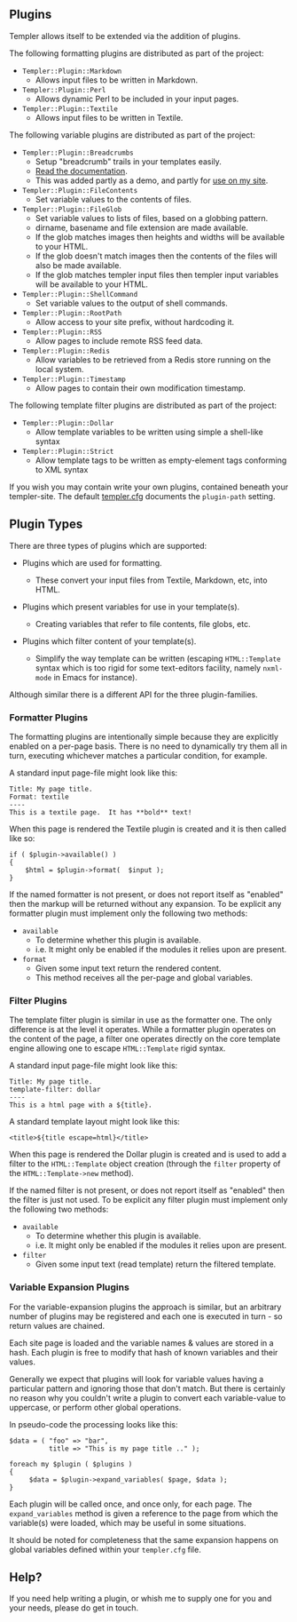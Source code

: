 Plugins
--------

Templer allows itself to be extended via the addition of plugins.

The following formatting plugins are distributed as part of the project:

* `Templer::Plugin::Markdown`
    * Allows input files to be written in Markdown.
* `Templer::Plugin::Perl`
    * Allows dynamic Perl to be included in your input pages.
* `Templer::Plugin::Textile`
    * Allows input files to be written in Textile.

The following variable plugins are distributed as part of the project:

* `Templer::Plugin::Breadcrumbs`
    * Setup "breadcrumb" trails in your templates easily.
    * [Read the documentation](https://raw.github.com/skx/templer/master/lib/Templer/Plugin/Breadcrumbs.pm).
    * This was added partly as a demo, and partly for [use on my site](http://steve.org.uk/Software/templer/).
* `Templer::Plugin::FileContents`
    * Set variable values to the contents of files.
* `Templer::Plugin::FileGlob`
    * Set variable values to lists of files, based on a globbing pattern.
    * dirname, basename and file extension are made available.
    * If the glob matches images then heights and widths will be available to your HTML.
    * If the glob doesn't match images then the contents of the files will also be made available.
    * If the glob matches templer input files then templer input variables will be available to your HTML.
* `Templer::Plugin::ShellCommand`
    * Set variable values to the output of shell commands.
* `Templer::Plugin::RootPath`
    * Allow access to your site prefix, without hardcoding it.
* `Templer::Plugin::RSS`
    * Allow pages to include remote RSS feed data.
* `Templer::Plugin::Redis`
    * Allow variables to be retrieved from a Redis store running on the local system.
* `Templer::Plugin::Timestamp`
    * Allow pages to contain their own modification timestamp.

The following template filter plugins are distributed as part of the project:

* `Templer::Plugin::Dollar`
    * Allow template variables to be written using simple a shell-like syntax
* `Templer::Plugin::Strict`
    * Allow template tags to be written as empty-element tags conforming to XML syntax

If you wish you may contain write your own plugins, contained beneath your
templer-site.  The default [templer.cfg](templer.cfg.sample) documents the
`plugin-path` setting.


Plugin Types
------------

There are three types of plugins which are supported:

* Plugins which are used for formatting.
    * These convert your input files from Textile, Markdown, etc, into HTML.

* Plugins which present variables for use in your template(s).
    * Creating variables that refer to file contents, file globs, etc.
    
* Plugins which filter content of your template(s).
    * Simplify the way template can be written (escaping `HTML::Template` syntax which is too rigid for some text-editors facility, namely `nxml-mode` in Emacs for instance).

Although similar there is a different API for the three plugin-families.


### Formatter Plugins

The formatting plugins are intentionally simple because they are explicitly
enabled on a per-page basis. There is no need to dynamically try them all in
turn, executing whichever matches a particular condition, for example.

A standard input page-file might look like this:

    Title: My page title.
    Format: textile
    ----
    This is a textile page.  It has **bold** text!

When this page is rendered the Textile plugin is created and it is then called
like so:

    if ( $plugin->available() )
    {
        $html = $plugin->format(  $input );
    }

If the named formatter is not present, or does not report itself as "enabled"
then the markup will be returned without any expansion.  To be explicit
any formatter plugin must implement only the following two methods:

* `available`
    * To determine whether this plugin is available.
    * i.e. It might only be enabled if the modules it relies upon are present.
* `format`
    * Given some input text return the rendered content.
    * This method receives all the per-page and global variables.


### Filter Plugins

The template filter plugin is similar in use as the formatter one. The only
difference is at the level it operates. While a formatter plugin operates on
the content of the page, a filter one operates directly on the core template
engine allowing one to escape `HTML::Template` rigid syntax.

A standard input page-file might look like this:

    Title: My page title.
    template-filter: dollar
    ----
    This is a html page with a ${title}.

A standard template layout might look like this:

    <title>${title escape=html}</title>

When this page is rendered the Dollar plugin is created and is used to add a
filter to the `HTML::Template` object creation (through the `filter` property
of the `HTML::Template->new` method).

If the named filter is not present, or does not report itself as "enabled"
then the filter is just not used.  To be explicit any filter plugin must
implement only the following two methods:

* `available`
    * To determine whether this plugin is available.
    * i.e. It might only be enabled if the modules it relies upon are present.
* `filter`
    * Given some input text (read template) return the filtered template.


### Variable Expansion Plugins

For the variable-expansion plugins the approach is similar, but an arbitrary
number of plugins may be registered and each one is executed in turn - so
return values are chained.

Each site page is loaded and the variable names & values are stored in a hash.
Each plugin is free to modify that hash of known variables and their values.

Generally we expect that plugins will look for variable values having a
particular pattern and ignoring those that don't match.  But there is
certainly no reason why you couldn't write a plugin to convert each
variable-value to uppercase, or perform other global operations.

In pseudo-code the processing looks like this:

    $data = ( "foo" => "bar",
              title => "This is my page title .." );

    foreach my $plugin ( $plugins )
    {
         $data = $plugin->expand_variables( $page, $data );
    }

Each plugin will be called once, and once only, for each page.  The
`expand_variables` method is given a reference to the page from which the
variable(s) were loaded, which may be useful in some situations.

It should be noted for completeness that the same expansion happens on global
variables defined within your `templer.cfg` file.


Help?
-----

If you need help writing a plugin, or whish me to supply one for you and your
needs, please do get in touch.
